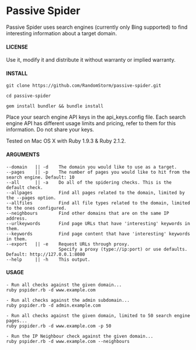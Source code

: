 Passive Spider
==============

Passive Spider uses search engines (currently only Bing supported) to find interesting information about a target domain.

#### LICENSE

Use it, modify it and distribute it without warranty or implied warranty.

#### INSTALL

```git clone https://github.com/RandomStorm/passive-spider.git```

```cd passive-spider```

```gem install bundler && bundle install```

Place your search engine API keys in the api_keys.config file. Each search engine API has different usage limits and pricing, refer to them for this information. Do not share your keys.

Tested on Mac OS X with Ruby 1.9.3 & Ruby 2.1.2.

#### ARGUMENTS

    --domain   || -d    The domain you would like to use as a target.
    --pages    || -p    The number of pages you would like to hit from the search engine. Default: 10
    --all      || -a    Do all of the spidering checks. This is the default check.
    --allpages          Find all pages related to the domain, limited by the --pages option.
    --allfiles          Find all file types related to the domain, limited to the ones configured.
    --neighbours        Find other domains that are on the same IP address.
    --urlkeywords       Find page URLs that have 'interesting' keywords in them.
    --keywords          Find page content that have 'interesting' keywords in them.
    --export   || -e    Request URLs through proxy.
                        Specify a proxy (type://ip:port) or use defaults. Default: http://127.0.0.1:8080
    --help     || -h    This output.

#### USAGE

    - Run all checks against the given domain...
    ruby pspider.rb -d www.example.com

    - Run all checks against the admin subdomain...
    ruby pspider.rb -d admin.example.com

    - Run all checks against the given domain, limited to 50 search engine pages...
    ruby pspider.rb -d www.example.com -p 50

    - Run the IP Neighbour check against the given domain...
    ruby pspider.rb -d www.example.com --neighbours
